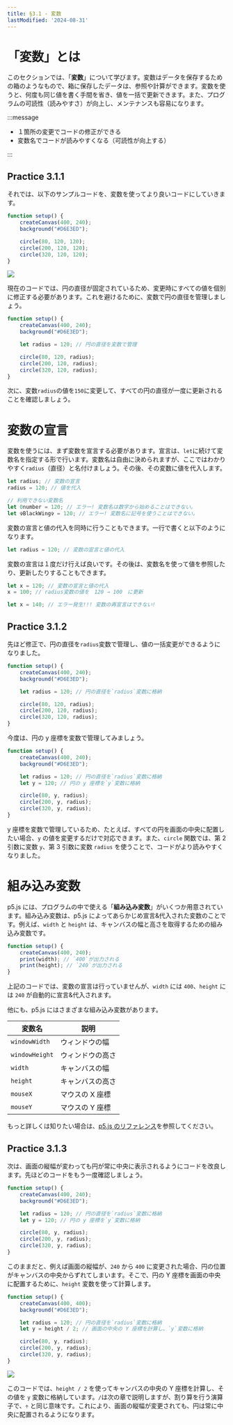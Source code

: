 ```yaml
---
title: §3.1 - 変数
lastModified: '2024-08-31'
---
```


# 「変数」とは

このセクションでは、「**変数**」について学びます。変数はデータを保存するための箱のようなもので、箱に保存したデータは、参照や計算ができます。変数を使うと、何度も同じ値を書く手間を省き、値を一括で更新できます。また、プログラムの可読性（読みやすさ）が向上し、メンテナンスも容易になります。

:::message

-   １箇所の変更でコードの修正ができる
-   変数名でコードが読みやすくなる（可読性が向上する）

:::

## Practice 3.1.1

それでは、以下のサンプルコードを、変数を使ってより良いコードにしていきます。

```js
function setup() {
    createCanvas(400, 240);
    background("#D6E3ED");

    circle(80, 120, 120);
    circle(200, 120, 120);
    circle(320, 120, 120);
}
```

![](/books/p5_tutorial/images/3-1/1.png)

現在のコードでは、円の直径が固定されているため、変更時にすべての値を個別に修正する必要があります。これを避けるために、変数で円の直径を管理しましょう。

```js
function setup() {
    createCanvas(400, 240);
    background("#D6E3ED");

    let radius = 120; // 円の直径を変数で管理

    circle(80, 120, radius);
    circle(200, 120, radius);
    circle(320, 120, radius);
}
```

次に、変数`radius`の値を`150`に変更して、すべての円の直径が一度に更新されることを確認しましょう。

# 変数の宣言

変数を使うには、まず変数を宣言する必要があります。宣言は、`let`に続けて変数名を指定する形で行います。変数名は自由に決められますが、ここではわかりやすく`radius`（直径）と名付けましょう。その後、その変数に値を代入します。

```js
let radius; // 変数の宣言
radius = 120; // 値を代入

// 利用できない変数名
let 0number = 120; // エラー! 変数名は数字から始めることはできない。
let ✞BlackWing✞ = 120; // エラー! 変数名に記号を使うことはできない。
```

変数の宣言と値の代入を同時に行うこともできます。一行で書くと以下のようになります。

```js
let radius = 120; // 変数の宣言と値の代入
```

変数の宣言は１度だけ行えば良いです。その後は、変数名を使って値を参照したり、更新したりすることもできます。

```js
let x = 120; // 変数の宣言と値の代入
x = 100; // radius変数の値を　120 → 100　に更新

let x = 140; // エラー発生!!! 変数の再宣言はできない!
```

## Practice 3.1.2

先ほど修正で、円の直径を`radius`変数で管理し、値の一括変更ができるようになりました。

```js
function setup() {
    createCanvas(400, 240);
    background("#D6E3ED");

    let radius = 120; // 円の直径を`radius`変数に格納

    circle(80, 120, radius);
    circle(200, 120, radius);
    circle(320, 120, radius);
}
```

今度は、円の y 座標を変数で管理してみましょう。

```js
function setup() {
    createCanvas(400, 240);
    background("#D6E3ED");

    let radius = 120; // 円の直径を`radius`変数に格納
    let y = 120; // 円の y 座標を`y`変数に格納

    circle(80, y, radius);
    circle(200, y, radius);
    circle(320, y, radius);
}
```

y 座標を変数で管理しているため、たとえば、すべての円を画面の中央に配置したい場合、`y` の値を変更するだけで対応できます。また、`circle` 関数では、第 2 引数に変数 `y`、第 3 引数に変数 `radius` を使うことで、コードがより読みやすくなりました。

# 組み込み変数

<!-- 組み込み変数とは？ -->

p5.js には、プログラムの中で使える「**組み込み変数**」がいくつか用意されています。組み込み変数は、p5.js によってあらかじめ宣言&代入された変数のことです。例えば、`width` と `height` は、キャンバスの幅と高さを取得するための組み込み変数です。

```js
function setup() {
    createCanvas(400, 240);
    print(width); // `400`が出力される
    print(height); // `240`が出力される
}
```

上記のコードでは、変数の宣言は行っていませんが、`width` には `400`、`height` には `240` が自動的に宣言&代入されます。

他にも、p5.js にはさまざまな組み込み変数があります。

| 変数名         | 説明             |
| -------------- | ---------------- |
| `windowWidth`  | ウィンドウの幅   |
| `windowHeight` | ウィンドウの高さ |
| `width`        | キャンバスの幅   |
| `height`       | キャンバスの高さ |
| `mouseX`       | マウスの X 座標  |
| `mouseY`       | マウスの Y 座標  |

もっと詳しくは知りたい場合は、[p5.js のリファレンス](https://p5js.org/reference/)を参照してください。

## Practice 3.1.3

次は、画面の縦幅が変わっても円が常に中央に表示されるようにコードを改良します。先ほどのコードをもう一度確認しましょう。

```js
function setup() {
    createCanvas(400, 240);
    background("#D6E3ED");

    let radius = 120; // 円の直径を`radius`変数に格納
    let y = 120; // 円の y 座標を`y`変数に格納

    circle(80, y, radius);
    circle(200, y, radius);
    circle(320, y, radius);
}
```

このままだと、例えば画面の縦幅が、`240` から `400` に変更された場合、円の位置がキャンバスの中央からずれてしまいます。そこで、円の Y 座標を画面の中央に配置するために、`height` 変数を使って計算します。

```js
function setup() {
    createCanvas(400, 400);
    background("#D6E3ED");

    let radius = 120; // 円の直径を`radius`変数に格納
    let y = height / 2; // 画面の中央の Y 座標を計算し、`y`変数に格納

    circle(80, y, radius);
    circle(200, y, radius);
    circle(320, y, radius);
}
```

![](/books/p5_tutorial/images/3-1/3.png)

このコードでは、`height / 2` を使ってキャンバスの中央の Y 座標を計算し、その値を `y` 変数に格納しています。`/`は次の章で説明しますが、割り算を行う演算子で、`÷` と同じ意味です。これにより、画面の縦幅が変更されても、円は常に中央に配置されるようになります。
